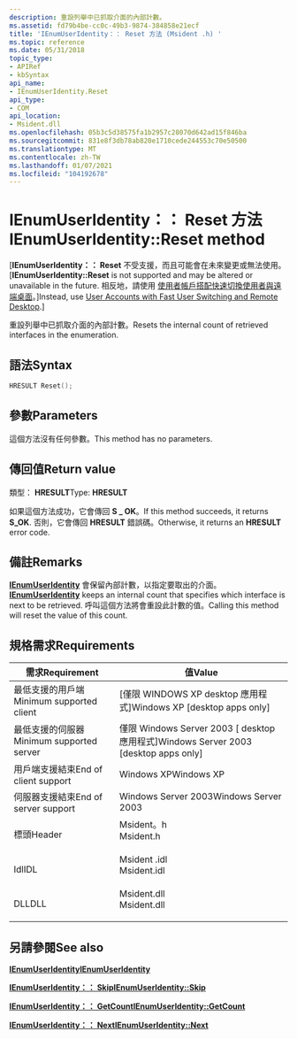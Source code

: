 ```yaml
---
description: 重設列舉中已抓取介面的內部計數。
ms.assetid: fd79b4be-cc0c-49b3-9874-384858e21ecf
title: 'IEnumUserIdentity：： Reset 方法 (Msident .h) '
ms.topic: reference
ms.date: 05/31/2018
topic_type:
- APIRef
- kbSyntax
api_name:
- IEnumUserIdentity.Reset
api_type:
- COM
api_location:
- Msident.dll
ms.openlocfilehash: 05b3c5d38575fa1b2957c28070d642ad15f846ba
ms.sourcegitcommit: 831e8f3db78ab820e1710cede244553c70e50500
ms.translationtype: MT
ms.contentlocale: zh-TW
ms.lasthandoff: 01/07/2021
ms.locfileid: "104192678"
---
```

# <a name="ienumuseridentityreset-method"></a><span data-ttu-id="74b74-103">IEnumUserIdentity：： Reset 方法</span><span class="sxs-lookup"><span data-stu-id="74b74-103">IEnumUserIdentity::Reset method</span></span>

<span data-ttu-id="74b74-104">\[**IEnumUserIdentity：： Reset** 不受支援，而且可能會在未來變更或無法使用。</span><span class="sxs-lookup"><span data-stu-id="74b74-104">\[**IEnumUserIdentity::Reset** is not supported and may be altered or unavailable in the future.</span></span> <span data-ttu-id="74b74-105">相反地，請使用 [使用者帳戶搭配快速切換使用者與遠端桌面](fastuserswitching.md)。\]</span><span class="sxs-lookup"><span data-stu-id="74b74-105">Instead, use [User Accounts with Fast User Switching and Remote Desktop](fastuserswitching.md).\]</span></span>

<span data-ttu-id="74b74-106">重設列舉中已抓取介面的內部計數。</span><span class="sxs-lookup"><span data-stu-id="74b74-106">Resets the internal count of retrieved interfaces in the enumeration.</span></span>

## <a name="syntax"></a><span data-ttu-id="74b74-107">語法</span><span class="sxs-lookup"><span data-stu-id="74b74-107">Syntax</span></span>


```C++
HRESULT Reset();
```



## <a name="parameters"></a><span data-ttu-id="74b74-108">參數</span><span class="sxs-lookup"><span data-stu-id="74b74-108">Parameters</span></span>

<span data-ttu-id="74b74-109">這個方法沒有任何參數。</span><span class="sxs-lookup"><span data-stu-id="74b74-109">This method has no parameters.</span></span>

## <a name="return-value"></a><span data-ttu-id="74b74-110">傳回值</span><span class="sxs-lookup"><span data-stu-id="74b74-110">Return value</span></span>

<span data-ttu-id="74b74-111">類型： **HRESULT**</span><span class="sxs-lookup"><span data-stu-id="74b74-111">Type: **HRESULT**</span></span>

<span data-ttu-id="74b74-112">如果這個方法成功，它會傳回 **S \_ OK**。</span><span class="sxs-lookup"><span data-stu-id="74b74-112">If this method succeeds, it returns **S\_OK**.</span></span> <span data-ttu-id="74b74-113">否則，它會傳回 **HRESULT** 錯誤碼。</span><span class="sxs-lookup"><span data-stu-id="74b74-113">Otherwise, it returns an **HRESULT** error code.</span></span>

## <a name="remarks"></a><span data-ttu-id="74b74-114">備註</span><span class="sxs-lookup"><span data-stu-id="74b74-114">Remarks</span></span>

<span data-ttu-id="74b74-115">[**IEnumUserIdentity**](ienumuseridentity.md) 會保留內部計數，以指定要取出的介面。</span><span class="sxs-lookup"><span data-stu-id="74b74-115">[**IEnumUserIdentity**](ienumuseridentity.md) keeps an internal count that specifies which interface is next to be retrieved.</span></span> <span data-ttu-id="74b74-116">呼叫這個方法將會重設此計數的值。</span><span class="sxs-lookup"><span data-stu-id="74b74-116">Calling this method will reset the value of this count.</span></span>

## <a name="requirements"></a><span data-ttu-id="74b74-117">規格需求</span><span class="sxs-lookup"><span data-stu-id="74b74-117">Requirements</span></span>



| <span data-ttu-id="74b74-118">需求</span><span class="sxs-lookup"><span data-stu-id="74b74-118">Requirement</span></span> | <span data-ttu-id="74b74-119">值</span><span class="sxs-lookup"><span data-stu-id="74b74-119">Value</span></span> |
|-------------------------------------|----------------------------------------------------------------------------------------|
| <span data-ttu-id="74b74-120">最低支援的用戶端</span><span class="sxs-lookup"><span data-stu-id="74b74-120">Minimum supported client</span></span><br/> | <span data-ttu-id="74b74-121">\[僅限 WINDOWS XP desktop 應用程式\]</span><span class="sxs-lookup"><span data-stu-id="74b74-121">Windows XP \[desktop apps only\]</span></span><br/>                                            |
| <span data-ttu-id="74b74-122">最低支援的伺服器</span><span class="sxs-lookup"><span data-stu-id="74b74-122">Minimum supported server</span></span><br/> | <span data-ttu-id="74b74-123">僅限 Windows Server 2003 \[ desktop 應用程式\]</span><span class="sxs-lookup"><span data-stu-id="74b74-123">Windows Server 2003 \[desktop apps only\]</span></span><br/>                                   |
| <span data-ttu-id="74b74-124">用戶端支援結束</span><span class="sxs-lookup"><span data-stu-id="74b74-124">End of client support</span></span><br/>    | <span data-ttu-id="74b74-125">Windows XP</span><span class="sxs-lookup"><span data-stu-id="74b74-125">Windows XP</span></span><br/>                                                                  |
| <span data-ttu-id="74b74-126">伺服器支援結束</span><span class="sxs-lookup"><span data-stu-id="74b74-126">End of server support</span></span><br/>    | <span data-ttu-id="74b74-127">Windows Server 2003</span><span class="sxs-lookup"><span data-stu-id="74b74-127">Windows Server 2003</span></span><br/>                                                         |
| <span data-ttu-id="74b74-128">標頭</span><span class="sxs-lookup"><span data-stu-id="74b74-128">Header</span></span><br/>                   | <dl> <span data-ttu-id="74b74-129"><dt>Msident。h</dt></span><span class="sxs-lookup"><span data-stu-id="74b74-129"><dt>Msident.h</dt></span></span> </dl>   |
| <span data-ttu-id="74b74-130">Idl</span><span class="sxs-lookup"><span data-stu-id="74b74-130">IDL</span></span><br/>                      | <dl> <span data-ttu-id="74b74-131"><dt>Msident .idl</dt></span><span class="sxs-lookup"><span data-stu-id="74b74-131"><dt>Msident.idl</dt></span></span> </dl> |
| <span data-ttu-id="74b74-132">DLL</span><span class="sxs-lookup"><span data-stu-id="74b74-132">DLL</span></span><br/>                      | <dl> <span data-ttu-id="74b74-133"><dt>Msident.dll</dt></span><span class="sxs-lookup"><span data-stu-id="74b74-133"><dt>Msident.dll</dt></span></span> </dl> |



## <a name="see-also"></a><span data-ttu-id="74b74-134">另請參閱</span><span class="sxs-lookup"><span data-stu-id="74b74-134">See also</span></span>

<dl> <dt>

[<span data-ttu-id="74b74-135">**IEnumUserIdentity**</span><span class="sxs-lookup"><span data-stu-id="74b74-135">**IEnumUserIdentity**</span></span>](ienumuseridentity.md)
</dt> <dt>

[<span data-ttu-id="74b74-136">**IEnumUserIdentity：： Skip**</span><span class="sxs-lookup"><span data-stu-id="74b74-136">**IEnumUserIdentity::Skip**</span></span>](ienumuseridentity-skip.md)
</dt> <dt>

[<span data-ttu-id="74b74-137">**IEnumUserIdentity：： GetCount**</span><span class="sxs-lookup"><span data-stu-id="74b74-137">**IEnumUserIdentity::GetCount**</span></span>](ienumuseridentity-getcount.md)
</dt> <dt>

[<span data-ttu-id="74b74-138">**IEnumUserIdentity：： Next**</span><span class="sxs-lookup"><span data-stu-id="74b74-138">**IEnumUserIdentity::Next**</span></span>](ienumuseridentity-next.md)
</dt> </dl>

 

 




